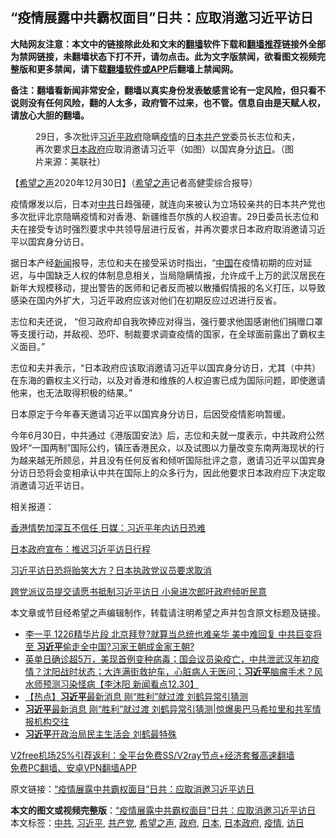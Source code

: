  <h2>“疫情展露中共霸权面目”日共：应取消邀习近平访日</h2> <p class="notice"><b>大陆网友注意：本文中的链接除此处和文末的<a href="https://github.com/bannedbook/fanqiang" >翻墙</a>软件下载和<a href="https://github.com/killgcd/justmysocks/blob/master/README.md">翻墙推荐</a>链接外全部为禁网链接，未翻墙状态下打不开，请勿点击。此为文字版禁闻，欲看图文视频完整版和更多禁闻，请下载<a href="https://github.com/bannedbook/fanqiang">翻墙软件或APP</a>后翻墙上禁闻网。</p><p>备注：翻墙看新闻非常安全，翻墙以真实身份发表敏感言论有一定风险，但只看不说则没有任何风险，翻的人太多，政府管不过来，也不管。信息自由是天赋人权，请放心大胆的翻墙。</b></p>  <div class="entry"> <figure><figcaption>29日，多次批评<a href="https://www.bannedbook.org/bnews/tag/%e4%b9%a0%e8%bf%91%e5%b9%b3/" class="st_tag internal_tag" rel="tag" title="标签 习近平 下的日志">习近平</a><a href="https://www.bannedbook.org/bnews/tag/%e6%94%bf%e5%ba%9c/" class="st_tag internal_tag" rel="tag" title="标签 政府 下的日志">政府</a>隐瞒<a href="https://www.bannedbook.org/bnews/tag/%E7%96%AB%E6%83%85/" class="st_tag internal_tag" rel="tag" title="标签 疫情 下的日志">疫情</a>的<a href="https://www.bannedbook.org/bnews/tag/%e6%97%a5%e6%9c%ac/" class="st_tag internal_tag" rel="tag" title="标签 日本 下的日志">日本</a><a href="https://www.bannedbook.org/bnews/tag/%e5%85%b1%e4%ba%a7%e5%85%9a/" class="st_tag internal_tag" rel="tag" title="标签 共产党 下的日志">共产党</a>委员长志位和夫，再次要求<a href="https://www.bannedbook.org/bnews/tag/%E6%97%A5%E6%9C%AC%E6%94%BF%E5%BA%9C/" class="st_tag internal_tag" rel="tag" title="标签 日本政府 下的日志">日本政府</a>应取消邀请习近平（如图）以国宾身分<a href="https://www.bannedbook.org/bnews/tag/%E8%AE%BF%E6%97%A5/" class="st_tag internal_tag" rel="tag" title="标签 访日 下的日志">访日</a>。（图片来源：美联社）</figcaption></figure> <p>【<span class='wp_keywordlink_affiliate'><a href="https://www.soundofhope.org" title="希望之声" target="_blank">希望之声</a></span>2020年12月30日】（<a href="https://www.bannedbook.org/bnews/tag/%e5%b8%8c%e6%9c%9b%e4%b9%8b%e5%a3%b0/" class="st_tag internal_tag" rel="tag" title="标签 希望之声 下的日志">希望之声</a>记者高健雯综合报导）</p> <p>疫情爆发以后，日本对<a href="https://www.bannedbook.org/bnews/tag/%e4%b8%ad%e5%85%b1/" class="st_tag internal_tag" rel="tag" title="标签 中共 下的日志">中共</a>日趋强硬，就连向来被认为立场较亲共的日本共产党也多次批评北京隐瞒疫情和对香港、新疆维吾尔族的人权迫害。29日委员长志位和夫在接受专访时强烈要求中共领导层进行反省，并再次要求日本政府取消邀请习近平以国宾身分访日。</p> <p>据日本产经<span class='wp_keywordlink_affiliate'><a href="https://www.bannedbook.org/" title="新闻">新闻</a></span>报导，志位和夫在接受采访时指出，“<span class='wp_keywordlink_affiliate'><a href="https://www.bannedbook.org/" title="中国" target="_blank">中国</a></span>在疫情初期的应对延迟，与中国缺乏人权的体制息息相关，当局隐瞒情报，允许成千上万的武汉居民在新年大规模移动，提出警告的医师和记者反而被以散播假情报的名义打压，以导致感染在国内外扩大，习近平政府应该对他们在初期反应过迟进行反省。</p> <p>志位和夫还说， “但习政府却自我吹捧应对得当，强行要求他国感谢他们捐赠口罩等支援行动，并敌视、恐吓、制裁要求调查疫情的国家，在全球面前露出了霸权主义面目。”</p>  <p>志位和夫并表示，“日本政府应该取消邀请习近平以国宾身分访日，尤其（中共）在东海的霸权主义行动，以及对香港和维族的人权迫害已成为国际问题，即使邀请他来，也无法取得积极的结果。”</p> <p>日本原定于今年春天邀请习近平以国宾身分访日，后因受疫情影响暂缓。</p> <p>今年6月30日，中共通过《港版国安法》后，志位和夫就一度表示，中共政府公然毁坏“一国两制”国际公约，镇压香港民众，以及试图以力量改变东南两海现状的行为越来越无所顾忌，并且没有任何反省和倾听国际批评之意，邀请习近平以国宾身分访日恐将会变相承认中共在国际上的众多行为，因此他要求日本政府应下决定取消邀请习近平访日。</p> <p>相关报道：</p>  <p><a href="https://www.soundofhope.org/post/389884">香港情势加深互不信任 日媒：习近平年内访日恐难</a></p> <p><a href="https://www.soundofhope.org/post/350917?lang=b5">日本政府宣布：推迟习近平访日行程</a></p> <p><a href="https://www.soundofhope.org/post/425518">习近平访日恐将贻笑大方？日本执政党议员要求取消</a></p> <p><a href="https://www.soundofhope.org/post/399727?lang=b5">跨党派议员提交请愿书抵制习近平访日 小泉进次郎吁政府倾听民意</a></p>  <p>本文章或节目经希望之声编辑制作，转载请注明希望之声并包含原文标题及链接。</p> <ul class='op-related-articles' title='相关阅读'> <li><a href='https://www.bannedbook.org/bnews/bannedvideo/20201231/1458307.html' target='_blank'>李一平 1226精华片段  北京拜登?就算当总统也难亲华  美中难回复 中共巨变将至  <b>习近平</b>偷走全中国?习家王朝成金家王朝?</a></li> <li><a href='https://www.bannedbook.org/bnews/bannedvideo/20201231/1458276.html' target='_blank'>英单日确诊超5万，美现首例变种病毒；国会议员染疫亡，中共泄武汉年初疫情？沈阳战时状态；大连满街救护车，心脏病人无医问；<b>习近平</b>脑瘤手术？风水师预测习染怪病【李沐阳 新闻看点12.30】</a></li> <li><a href='https://www.bannedbook.org/bnews/bannedvideo/20201231/1458233.html' target='_blank'>【热点】<b>习近平</b>最新消息 刚“胜利”就过渡 刘鹤异常引猜测</a></li> <li><a href='https://www.bannedbook.org/bnews/topimagenews/20201231/1458215.html' target='_blank'><b>习近平</b>最新消息 刚“胜利”就过渡 刘鹤异常引猜测|惊爆奥巴马希拉里和共军情报机构交往</a></li> <li><a href='https://www.bannedbook.org/bnews/comments/20201231/1458207.html' target='_blank'><b>习近平</b>开政治局民主生活会 刘鹤最特殊</a></li> </ul> <p class="texttj"> <a href="https://www.bannedbook.org/forum23/topic22702.html" target="_blank">V2free机场25%引荐返利：全平台免费SS/V2ray节点+经济套餐高速翻墙</a><br/> <a href="https://github.com/bannedbook/fanqiang/wiki/%E7%A6%81%E9%97%BB%E7%BD%91%E5%AE%89%E5%8D%93%E7%BF%BB%E5%A2%99%E6%96%B0%E9%97%BBAPP" target="_blank">免费PC翻墙、安卓VPN翻墙APP</a></p><p>原文链接：<a class="src_link"  href="https://www.soundofhope.org/post/458942" target="_blank">“疫情展露中共霸权面目”日共：应取消邀习近平访日</a></p><a name='sharetosocial'></a>       <div><b>本文的图文或视频完整版</b>：<a href='https://www.bannedbook.org/bnews/comments/20201231/1458306.html'>“疫情展露中共霸权面目”日共：应取消邀习近平访日</a></div>  </div><!--END ENTRY--> <div class="postfooter"> <div>本文标签：<a href="https://www.bannedbook.org/bnews/tag/%e4%b8%ad%e5%85%b1/" rel="tag">中共</a>, <a href="https://www.bannedbook.org/bnews/tag/%e4%b9%a0%e8%bf%91%e5%b9%b3/" rel="tag">习近平</a>, <a href="https://www.bannedbook.org/bnews/tag/%e5%85%b1%e4%ba%a7%e5%85%9a/" rel="tag">共产党</a>, <a href="https://www.bannedbook.org/bnews/tag/%e5%b8%8c%e6%9c%9b%e4%b9%8b%e5%a3%b0/" rel="tag">希望之声</a>, <a href="https://www.bannedbook.org/bnews/tag/%e6%94%bf%e5%ba%9c/" rel="tag">政府</a>, <a href="https://www.bannedbook.org/bnews/tag/%e6%97%a5%e6%9c%ac/" rel="tag">日本</a>, <a href="https://www.bannedbook.org/bnews/tag/%E6%97%A5%E6%9C%AC%E6%94%BF%E5%BA%9C/" rel="tag">日本政府</a>, <a href="https://www.bannedbook.org/bnews/tag/%E7%96%AB%E6%83%85/" rel="tag">疫情</a>, <a href="https://www.bannedbook.org/bnews/tag/%E8%AE%BF%E6%97%A5/" rel="tag">访日</a></div>  </div><!--END POSTFOOTER--> 